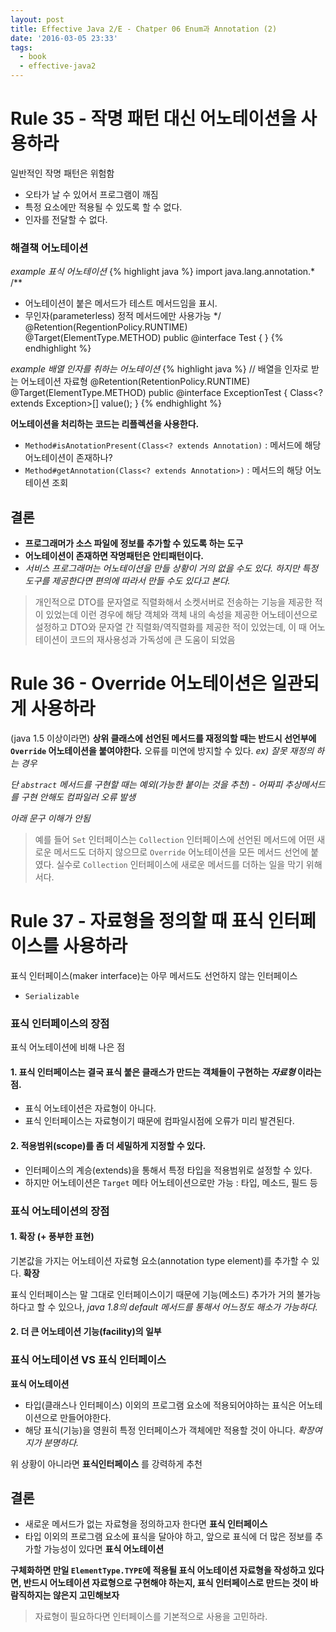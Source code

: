 ```yaml
---
layout: post
title: Effective Java 2/E - Chatper 06 Enum과 Annotation (2)
date: '2016-03-05 23:33'
tags:
  - book
  - effective-java2
---
```


# Rule 35 - 작명 패턴 대신 어노테이션을 사용하라

일반적인 작명 패턴은 위험함

- 오타가 날 수 있어서 프로그램이 깨짐
- 특정 요소에만 적용될 수 있도록 할 수 없다.
- 인자를 전달할 수 없다.

### 해결책 어노테이션

*example 표식 어노테이션*
{% highlight java %}
import java.lang.annotation.*
/**
 * 어노테이션이 붙은 메서드가 테스트 메서드임을 표시.
 * 무인자(parameterless) 정적 메서드에만 사용가능
 */
@Retention(RegentionPolicy.RUNTIME)
@Target(ElementType.METHOD)
public @interface Test {
}
{% endhighlight %}

*example 배열 인자를 취하는 어노테이션*
{% highlight java %}
// 배열을 인자로 받는 어노테이션 자료형
@Retention(RetentionPolicy.RUNTIME)
@Target(ElementType.METHOD)
public @interface ExceptionTest {
    Class<? extends Exception>[] value();
}
{% endhighlight %}

**어노테이션을 처리하는 코드는 리플렉션을 사용한다.**

- `Method#isAnotationPresent(Class<? extends Annotation)` : 메서드에 해당 어노테이션이 존재하나?
- `Method#getAnnotation(Class<? extends Annotation>)` : 메서드의 해당 어노테이션 조회

## 결론

- **프로그래머가 소스 파일에 정보를 추가할 수 있도록 하는 도구**
- **어노테이션이 존재하면 작명패턴은 안티패턴이다.**
- *서비스 프로그래머는 어노테이션을 만들 상황이 거의 없을 수도 있다. 하지만 특정 도구를 제공한다면 편의에 따라서 만들 수도 있다고 본다.*

> 개인적으로 DTO를 문자열로 직렬화해서 소켓서버로 전송하는 기능을 제공한 적이 있었는데 이런 경우에 해당 객체와
> 객체 내의 속성을 제공한 어노테이션으로 설정하고 DTO와 문자열 간 직렬화/역직렬화를 제공한 적이 있었는데, 이 때 어노테이션이
> 코드의 재사용성과 가독성에 큰 도움이 되었음

# Rule 36 - Override 어노테이션은 일관되게 사용하라

(java 1.5 이상이라면)
**상위 클래스에 선언된 메서드를 재정의할 때는 반드시 선언부에 `Override` 어노테이션을 붙여야한다.**
오류를 미연에 방지할 수 있다. *ex) 잘못 재정의 하는 경우*

*단 `abstract` 메서드를 구현할 때는 예외(가능한 붙이는 것을 추천) - 어짜피 추상메서드를 구현 안해도 컴파일러 오류 발생*

*아래 문구 이해가 안됨*

> 예를 들어 `Set` 인터페이스는 `Collection` 인터페이스에 선언된 메서드에 어떤 새로운 메서드도
> 더하지 않으므로 `Override` 어노테이션을 모든 메서드 선언에 붙였다. 실수로 `Collection`
> 인터페이스에 새로운 메서드를 더하는 일을 막기 위해서다.

# Rule 37 - 자료형을 정의할 때 표식 인터페이스를 사용하라

표식 인터페이스(maker interface)는 아무 메서드도 선언하지 않는 인터페이스

- `Serializable`

### 표식 인터페이스의 장점

표식 어노테이션에 비해 나은 점

#### 1. 표식 인터페이스는 결국 표식 붙은 클래스가 만드는 객체들이 구현하는 *자료형* 이라는 점.

- 표식 어노테이션은 자료형이 아니다.
- 표식 인터페이스는 자료형이기 때문에 컴파일시점에 오류가 미리 발견된다.

#### 2. 적용범위(scope)를 좀 더 세밀하게 지정할 수 있다.

- 인터페이스의 계승(extends)을 통해서 특정 타입을 적용범위로 설정할 수 있다.
- 하지만 어노테이션은 `Target` 메타 어노테이션으로만 가능 : 타입, 메소드, 필드 등

### 표식 어노테이션의 장점

#### 1. 확장 (+ 풍부한 표현)

기본값을 가지는 어노테이션 자료형 요소(annotation type element)를 추가할 수 있다. **확장**

표식 인터페이스는 말 그대로 인터페이스이기 때문에 기능(메소드) 추가가 거의 불가능하다고 할 수 있으나, *java 1.8의 default 메서드를 통해서 어느정도 해소가 가능하다.*

#### 2. 더 큰 어노테이션 기능(facility)의 일부

### 표식 어노테이션 VS 표식 인터페이스

**표식 어노테이션**

- 타입(클래스나 인터페이스) 이외의 프로그램 요소에 적용되어야하는 표식은 어노테이션으로 만들어야한다.
- 해당 표식(기능)을 영원히 특정 인터페이스가 객체에만 적용할 것이 아니다. *확장여지가 분명하다.*

위 상황이 아니라면 **표식인터페이스** 를 강력하게 추천

## 결론

- 새로운 메서드가 없는 자료형을 정의하고자 한다면 **표식 인터페이스**
- 타입 이외의 프로그램 요소에 표식을 달아야 하고, 앞으로 표식에 더 많은 정보를 추가할 가능성이 있다면
**표식 어노테이션**

**구체화하면 만일 `ElementType.TYPE`에 적용될 표식 어노테이션 자료형을 작성하고 있다면, 반드시
어노테이션 자료형으로 구현해야 하는지, 표식 인터페이스로 만드는 것이 바람직하지는 않은지 고민해보자**

> 자료형이 필요하다면 인터페이스를 기본적으로 사용을 고민하라.
